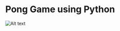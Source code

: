 # Pong Game using Python

![Alt text](https://github.com/sree-hari-s/MasteringPyTrail/blob/main/Intermediate/Day-22-Pong-Game/pong.png)
